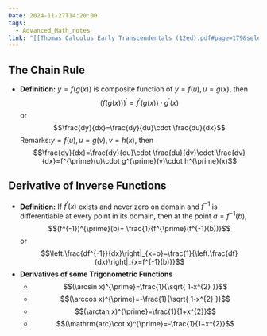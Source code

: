 ```yaml
---
Date: 2024-11-27T14:20:00
tags:
  - Advanced_Math_notes
link: "[[Thomas Calculus Early Transcendentals (12ed).pdf#page=179&selection=288,0,288,14|The link of chapter 3.6, Advanced Math]]"
---
```

## **The Chain Rule**

- **Definition:**
	$y=f(g(x))$ is composite function of $y=f(u),u=g(x)$, then $$(f(g(x)))^{\prime}=f^\prime(g(x))\cdot g^\prime(x)$$or $$\frac{dy}{dx}=\frac{dy}{du}\cdot \frac{du}{dx}$$Remarks:$y=f(u),u=g(v),v=h(x)$, then $$\frac{dy}{dx}=\frac{dy}{du}\cdot \frac{du}{dv}\cdot \frac{dv}{dx}=f^{\prime}(u)\cdot g^{\prime}(v)\cdot h^{\prime}(x)$$

## **Derivative of Inverse Functions**

- **Definition:**
	If $f^{\prime}(x)$ exists and never zero on domain and $f^{-1}$ is differentiable at every point in its domain, then at the point $a=f^{-1}(b)$,$$(f^{-1})^{\prime}(b)= \frac{1}{f^{\prime}(f^{-1}(b))}$$or$$\left.\frac{df^{-1}}{dx}\right|_{x=b}=\frac{1}{\left.\frac{df}{dx}\right|_{x=f^{-1}(b)}}$$
- **Derivatives of some Trigonometric Functions**
	- $$(\arcsin x)^{\prime}=\frac{1}{\sqrt{ 1-x^{2} }}$$
	- $$(\arccos x)^{\prime}=-\frac{1}{\sqrt{ 1-x^{2} }}$$
	- $$(\arctan x)^{\prime}=\frac{1}{1+x^{2}}$$
	- $$(\mathrm{arc}\cot x)^{\prime}=-\frac{1}{1+x^{2}}$$

